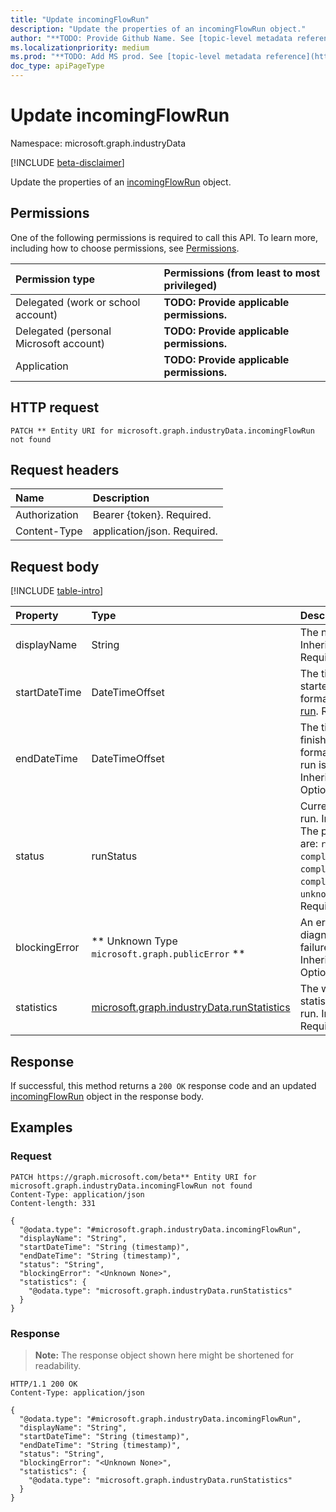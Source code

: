 ```yaml
---
title: "Update incomingFlowRun"
description: "Update the properties of an incomingFlowRun object."
author: "**TODO: Provide Github Name. See [topic-level metadata reference](https://msgo.azurewebsites.net/add/document/guidelines/metadata.html#topic-level-metadata)**"
ms.localizationpriority: medium
ms.prod: "**TODO: Add MS prod. See [topic-level metadata reference](https://msgo.azurewebsites.net/add/document/guidelines/metadata.html#topic-level-metadata)**"
doc_type: apiPageType
---
```


# Update incomingFlowRun
Namespace: microsoft.graph.industryData

[!INCLUDE [beta-disclaimer](../../includes/beta-disclaimer.md)]

Update the properties of an [incomingFlowRun](../resources/industrydata-incomingflowrun.md) object.

## Permissions
One of the following permissions is required to call this API. To learn more, including how to choose permissions, see [Permissions](/graph/permissions-reference).

|Permission type|Permissions (from least to most privileged)|
|:---|:---|
|Delegated (work or school account)|**TODO: Provide applicable permissions.**|
|Delegated (personal Microsoft account)|**TODO: Provide applicable permissions.**|
|Application|**TODO: Provide applicable permissions.**|

## HTTP request

<!-- {
  "blockType": "ignored"
}
-->
``` http
PATCH ** Entity URI for microsoft.graph.industryData.incomingFlowRun not found
```

## Request headers
|Name|Description|
|:---|:---|
|Authorization|Bearer {token}. Required.|
|Content-Type|application/json. Required.|

## Request body
[!INCLUDE [table-intro](../../includes/update-property-table-intro.md)]


|Property|Type|Description|
|:---|:---|:---|
|displayName|String|The name of the run. Inherited from [run](../resources/industrydata-run.md). Required.|
|startDateTime|DateTimeOffset|The time the run started in ISO 8601 format. Inherited from [run](../resources/industrydata-run.md). Required.|
|endDateTime|DateTimeOffset|The time the run finished in ISO 8601 format, or null if the run is still in-progress. Inherited from [run](../resources/industrydata-run.md). Optional.|
|status|runStatus|Current status of the run. Inherited from [run](../resources/industrydata-run.md). The possible values are: `running`, `failed`, `completed`, `completedWithErrors`, `completedWithWarnings`, `unknownFutureValue`. Required.|
|blockingError|** Unknown Type `microsoft.graph.publicError` **|An error object to diagnose critical failures in a run. Inherited from [run](../resources/industrydata-run.md). Optional.|
|statistics|[microsoft.graph.industryData.runStatistics](../resources/industrydata-runstatistics.md)|The weakly-typed statistics log from the run. Inherited from [run](../resources/industrydata-run.md). Required.|



## Response

If successful, this method returns a `200 OK` response code and an updated [incomingFlowRun](../resources/industrydata-incomingflowrun.md) object in the response body.

## Examples

### Request
<!-- {
  "blockType": "request",
  "name": "update_incomingflowrun"
}
-->
``` http
PATCH https://graph.microsoft.com/beta** Entity URI for microsoft.graph.industryData.incomingFlowRun not found
Content-Type: application/json
Content-length: 331

{
  "@odata.type": "#microsoft.graph.industryData.incomingFlowRun",
  "displayName": "String",
  "startDateTime": "String (timestamp)",
  "endDateTime": "String (timestamp)",
  "status": "String",
  "blockingError": "<Unknown None>",
  "statistics": {
    "@odata.type": "microsoft.graph.industryData.runStatistics"
  }
}
```


### Response
>**Note:** The response object shown here might be shortened for readability.
<!-- {
  "blockType": "response",
  "truncated": true
}
-->
``` http
HTTP/1.1 200 OK
Content-Type: application/json

{
  "@odata.type": "#microsoft.graph.industryData.incomingFlowRun",
  "displayName": "String",
  "startDateTime": "String (timestamp)",
  "endDateTime": "String (timestamp)",
  "status": "String",
  "blockingError": "<Unknown None>",
  "statistics": {
    "@odata.type": "microsoft.graph.industryData.runStatistics"
  }
}
```

